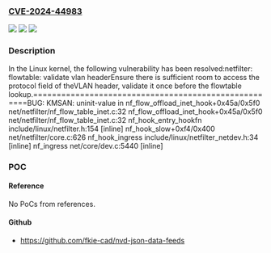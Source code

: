 ### [CVE-2024-44983](https://cve.mitre.org/cgi-bin/cvename.cgi?name=CVE-2024-44983)
![](https://img.shields.io/static/v1?label=Product&message=Linux&color=blue)
![](https://img.shields.io/static/v1?label=Version&message=4cd91f7c290f%3C%20c05155cc4557%20&color=brighgreen)
![](https://img.shields.io/static/v1?label=Vulnerability&message=n%2Fa&color=brighgreen)

### Description

In the Linux kernel, the following vulnerability has been resolved:netfilter: flowtable: validate vlan headerEnsure there is sufficient room to access the protocol field of theVLAN header, validate it once before the flowtable lookup.=====================================================BUG: KMSAN: uninit-value in nf_flow_offload_inet_hook+0x45a/0x5f0 net/netfilter/nf_flow_table_inet.c:32 nf_flow_offload_inet_hook+0x45a/0x5f0 net/netfilter/nf_flow_table_inet.c:32 nf_hook_entry_hookfn include/linux/netfilter.h:154 [inline] nf_hook_slow+0xf4/0x400 net/netfilter/core.c:626 nf_hook_ingress include/linux/netfilter_netdev.h:34 [inline] nf_ingress net/core/dev.c:5440 [inline]

### POC

#### Reference
No PoCs from references.

#### Github
- https://github.com/fkie-cad/nvd-json-data-feeds

